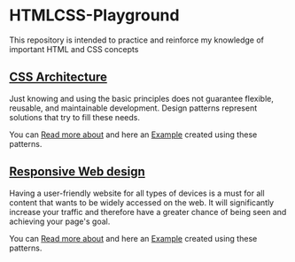 # HTMLCSS-Playground

This repository is intended to practice and reinforce my knowledge of important HTML and CSS concepts

## [CSS Architecture](https://github.com/romariocoimbrac/HTMLCSS-Playground/tree/main/css-architecture)

Just knowing and using the basic principles does not guarantee flexible, reusable, and maintainable development. Design patterns represent solutions that try to fill these needs.

You can [Read more about](https://github.com/romariocoimbrac/HTMLCSS-Playground/tree/main/css-architecture) and here an [Example](https://romariocoimbrac.github.io/HTMLCSS-Playground/css-architecture/example/) created using these patterns.

## [Responsive Web design](https://github.com/romariocoimbrac/HTMLCSS-Playground/tree/main/responsive-layout)

Having a user-friendly website for all types of devices is a must for all content that wants to be widely accessed on the web. It will significantly increase your traffic and therefore have a greater chance of being seen and achieving your page's goal.

You can [Read more about](https://github.com/romariocoimbrac/HTMLCSS-Playground/tree/main/responsive-layout) and here an [Example](https://romariocoimbrac.github.io/HTMLCSS-Playground/responsive-layout/example/) created using these patterns.

